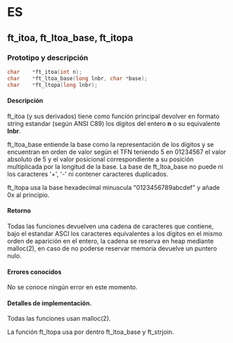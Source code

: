 # ES
## ft\_itoa, ft\_ltoa\_base, ft\_itopa
### Prototipo y descripción
```c
char	*ft_itoa(int n);
char	*ft_ltoa_base(long lnbr, char *base);
char	*ft_ltopa(long lnbr);
```
#### Descripción
ft\_itoa (y sus derivados) tiene como función principal devolver en formato string estandar (según ANSI C89) los dígitos del entero **n** o su equivalente **lnbr**.

ft\_ltoa\_base entiende la base como la representación de los dígitos y se encuentran en orden de valor según el TFN teniendo 5 en 01234567 el valor absoluto de 5 y el valor posicional correspondiente a su posición multiplicada por la longitud de la base. La base de ft\_ltoa\_base no puede ni los caracteres '+', '-' ni contener caracteres duplicados.

ft\_ltopa usa la base hexadecimal minuscula "0123456789abcdef" y añade 0x al principio.
#### Retorno
Todas las funciones devuelven una cadena de caracteres que contiene, bajo el estandar ASCI los caracteres equivalentes a los digitos en el mismo orden de aparición en el entero, la cadena se reserva en heap mediante malloc(2), en caso de no poderse reservar memoria devuelve un puntero nulo.
#### Errores conocidos
No se conoce ningún error en este momento.
#### Detalles de implementación.
Todas las funciones usan malloc(2).

La función ft\_ltopa usa por dentro ft\_ltoa\_base y ft\_strjoin.
